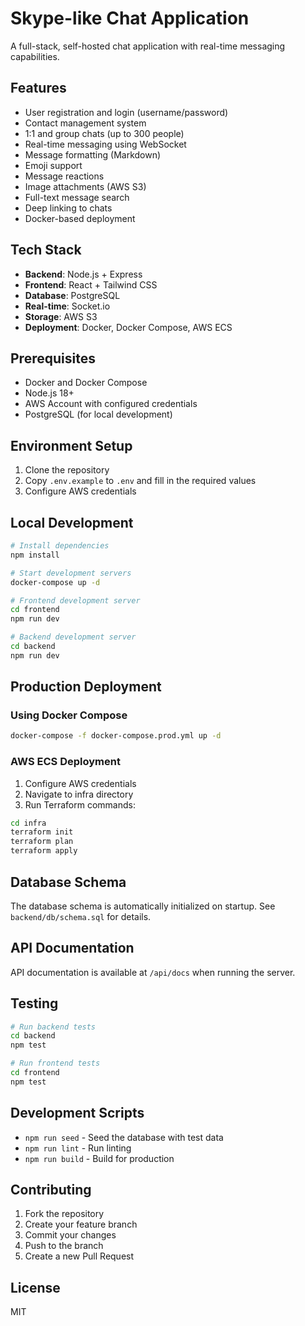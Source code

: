 # Skype-like Chat Application

A full-stack, self-hosted chat application with real-time messaging capabilities.

## Features

- User registration and login (username/password)
- Contact management system
- 1:1 and group chats (up to 300 people)
- Real-time messaging using WebSocket
- Message formatting (Markdown)
- Emoji support
- Message reactions
- Image attachments (AWS S3)
- Full-text message search
- Deep linking to chats
- Docker-based deployment

## Tech Stack

- **Backend**: Node.js + Express
- **Frontend**: React + Tailwind CSS
- **Database**: PostgreSQL
- **Real-time**: Socket.io
- **Storage**: AWS S3
- **Deployment**: Docker, Docker Compose, AWS ECS

## Prerequisites

- Docker and Docker Compose
- Node.js 18+
- AWS Account with configured credentials
- PostgreSQL (for local development)

## Environment Setup

1. Clone the repository
2. Copy `.env.example` to `.env` and fill in the required values
3. Configure AWS credentials

## Local Development

```bash
# Install dependencies
npm install

# Start development servers
docker-compose up -d

# Frontend development server
cd frontend
npm run dev

# Backend development server
cd backend
npm run dev
```

## Production Deployment

### Using Docker Compose

```bash
docker-compose -f docker-compose.prod.yml up -d
```

### AWS ECS Deployment

1. Configure AWS credentials
2. Navigate to infra directory
3. Run Terraform commands:

```bash
cd infra
terraform init
terraform plan
terraform apply
```

## Database Schema

The database schema is automatically initialized on startup. See `backend/db/schema.sql` for details.

## API Documentation

API documentation is available at `/api/docs` when running the server.

## Testing

```bash
# Run backend tests
cd backend
npm test

# Run frontend tests
cd frontend
npm test
```

## Development Scripts

- `npm run seed` - Seed the database with test data
- `npm run lint` - Run linting
- `npm run build` - Build for production

## Contributing

1. Fork the repository
2. Create your feature branch
3. Commit your changes
4. Push to the branch
5. Create a new Pull Request

## License

MIT 